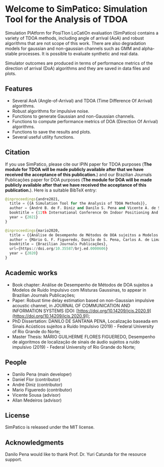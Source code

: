# Welcome to SimPatico: Simulation Tool for the Analysis of TDOA
Simulation PlAtform for PosiTIon LoCatiOn evaluation (SimPatico) contains a variety of TDOA methods, including angle of arrival (AoA) and robust algorithms that are not scope of this work. There are also degradation models for gaussian and non-gaussian channels such as GMM and alpha-stable processes. It is possible to evaluate synthetic and real data.

Simulator outcomes are produced in terms of performance metrics of the direction of arrival (DoA) algorithms and they are saved in data files and plots.

## Features
- Several AoA (Angle-of-Arrival) and TDOA (Time Difference Of Arrival) algorithms.
- Robust algorithms for impulsive noise.
- Functions to generate Gaussian and non-Gaussian channels.
- Functions to compute performance metrics of DOA (Direction Of Arrival) algorithms.
- Functions to save the results and plots.
- Several useful utility functions.

## Citation
If you use SimPatico, please cite our IPIN paper for TDOA purposes (**The module for TDOA will be made publicly available after that we have received the acceptance of this publication.**) and our Brazilian Journals Publicações paper for DOA purposes (**The module for DOA will be made publicly available after that we have received the acceptance of this publication.**). Here is a suitable BibTeX entry:

```python
@inproceedings{andre2021,
  title = {{A Simulation Tool for the Analysis of TDOA Methods}},
  author = {André B. de F. Diniz and Danilo S. Pena and Vicente A. de Sousa Jr.}
  booktitle = {11th International Conference On Indoor Positioning And Indoor Navigation, IPIN 2021},
  year = {2021}
}
```

```python
@inproceedings{mario2020,
  title = {{Análise de Desempenho de Métodos de DOA sujeitos a Modelos de Ruído Impulsivo com Misturas Gaussinas}},
  author = {Mário G. F. Figueredo, Danilo de S. Pena, Carlos A. de Lima Filho, Matheus F. de S. Dória, Allan de M. Martins, Vicente A. de Sousa Jr.}
  booktitle = {Brazilian Journals Publicações},
  url={https://doi.org/10.35587/brj.ed.0000606}
  year = {2020}
}
```

## Academic works
- Book chapter: Análise de Desempenho de Métodos de DOA sujeitos a Modelos de Ruído Impulsivo com Misturas Gaussinas, to appear in Brazilian Journals Publicações;
- Paper: Robust time delay estimation based on non-Gaussian impulsive acoustic channel, in JOURNAL OF COMMUNICATION AND INFORMATION SYSTEMS (DOI: [https://doi.org/10.14209/jcis.2020.9](https://doi.org/10.14209/jcis.2020.9));
- PhD Dissertation: DANILO DE SANTANA PENA, Localização baseada em Sinais Acústicos sujeitos a Ruído Impulsivo (2019) - Federal University of Rio Grande do Norte;
- Master Thesis: MÁRIO GUILHERME FLORES FIGUEREDO, Desempenho de algoritmos de localização de sinais de áudio sujeitos a ruído impulsivo  (2019) - Federal University of Rio Grande do Norte; 

## People
- Danilo Pena (main developer)
- Daniel Flor (contributor)
- André Diniz (contributor)
- Mario Figueredo (contributor)
- Vicente Sousa (advisor)
- Allan Medeiros (advisor)

## License
SimPatico is released under the MIT license.

## Acknowledgments
Danilo Pena would like to thank Prof. Dr. Yuri Catunda for the resource support.
